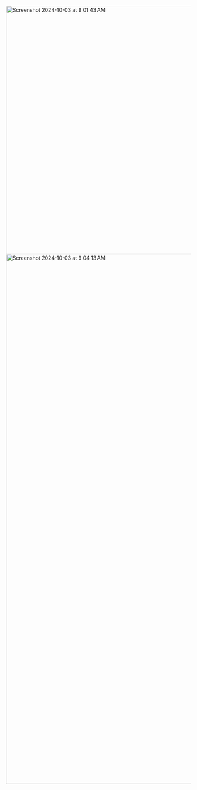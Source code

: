 <img width="674" alt="Screenshot 2024-10-03 at 9 01 43 AM" src="https://github.com/user-attachments/assets/3ef9b308-0c19-42a7-a861-f87d4823c0b8">
<img width="1440" alt="Screenshot 2024-10-03 at 9 04 13 AM" src="https://github.com/user-attachments/assets/a178a2b6-eb3a-48b0-81c3-b638d0e08226">
